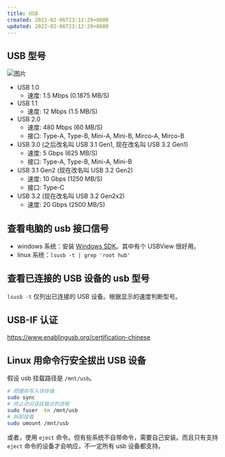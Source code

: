```yaml
---
title: USB
created: 2022-02-06T23:12:29+0800
updated: 2022-02-06T23:12:29+0800
---
```



## USB 型号

![图片](https://corp.adata.com/support/quiktips/images/knowledge/04/article_04_P02.jpg)

- USB 1.0
  - 速度: 1.5 Mbps (0.1875 MB/S)
- USB 1.1
  - 速度: 12 Mbps (1.5 MB/S)
- USB 2.0
  - 速度: 480 Mbps (60 MB/S)
  - 接口: Type-A, Type-B, Mini-A, Mini-B, Mirco-A, Mirco-B
- USB 3.0 (之后改名叫 USB 3.1 Gen1, 现在改名叫 USB 3.2 Gen1)
  - 速度: 5 Gbps (625 MB/S)
  - 接口: Type-A, Type-B, Mini-A, Mini-B
- USB 3.1 Gen2 (现在改名叫 USB 3.2 Gen2)
  - 速度: 10 Gbps (1250 MB/S)
  - 接口: Type-C
- USB 3.2 (现在改名叫 USB 3.2 Gen2x2)
  - 速度: 20 Gbps (2500 MB/S)

## 查看电脑的 usb 接口信号

- windows 系统：安装 [Windows SDK](https://learn.microsoft.com/en-us/windows-hardware/drivers/debugger/usbview)。其中有个 USBView 很好用。
- linux 系统：`lsusb -t | grep 'root hub'`

## 查看已连接的 USB 设备的 usb 型号

`lsusb -t` 仅列出已连接的 USB 设备。根据显示的速度判断型号。

## USB-IF 认证

https://www.enablingusb.org/certification-chinese

## Linux 用命令行安全拔出 USB 设备

假设 usb 挂载路径是 `/mnt/usb`。

```sh
# 把缓存写入块存储
sudo sync
# 终止访问该挂载点的进程
sudo fuser -km /mnt/usb
# 拆卸挂载
sudo umount /mnt/usb
```

或者，使用 `eject` 命令。但有些系统不自带命令，需要自己安装。而且只有支持 `eject` 命令的设备才会响应，不一定所有 usb 设备都支持。
